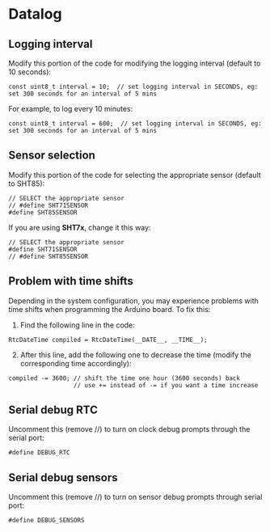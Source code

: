 # Datalog

## Logging interval

Modify this portion of the code for modifying the logging interval (default to 10 seconds):
```
const uint8_t interval = 10;  // set logging interval in SECONDS, eg: set 300 seconds for an interval of 5 mins
```

For example, to log every 10 minutes:
```
const uint8_t interval = 600;  // set logging interval in SECONDS, eg: set 300 seconds for an interval of 5 mins
```

## Sensor selection

Modify this portion of the code for selecting the appropriate sensor (default to SHT85):
```
// SELECT the appropriate sensor
// #define SHT71SENSOR
#define SHT85SENSOR
```

If you are using **SHT7x**, change it this way:
```
// SELECT the appropriate sensor
#define SHT71SENSOR
// #define SHT85SENSOR
```
## Problem with time shifts

Depending in the system configuration, you may experience problems with time shifts when programming the Arduino board. To fix this:

1. Find the following line in the code:
```
RtcDateTime compiled = RtcDateTime(__DATE__, __TIME__);
```

2. After this line, add the following one to decrease the time (modify the corresponding time accordingly):
```
compiled -= 3600; // shift the time one hour (3600 seconds) back
                  // use += instead of -= if you want a time increase
```

## Serial debug RTC

Uncomment this (remove //) to turn on clock debug prompts through the serial port:
```
#define DEBUG_RTC
```

## Serial debug sensors

Uncomment this (remove //) to turn on sensor debug prompts through serial port:
```
#define DEBUG_SENSORS
```
